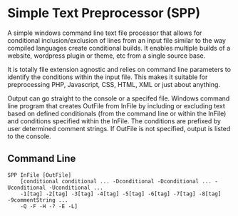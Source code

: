 # Simple Text Preprocessor (SPP)
A simple windows command line text file processor that allows for conditional inclusion/exclusion of lines from an input file similar to the way compiled languages create conditional builds. It enables multiple builds of a website, wordpress plugin or theme, etc from a single source base. 

It is totally file extension agnostic and relies on command line parameters to identify the conditions within the input file. This makes it suitable for preprocessing PHP, Javascript, CSS, HTML, XML or just about anything.

Output can go straight to the console or a specifed file. 
Windows command line program that creates OutFile from InFile by including or excluding text based on defined conditionals
(from the command line or within the InFile) and conditions specified within the InFile.
The conditions are prefixed by user determined comment strings.
If OutFile is not specified, output is listed to the console.
  
## Command Line
	SPP InFile [OutFile]
		[conditional conditional ... -Dconditional -Dconditional ... -Uconditional -Uconditional ...
		-1[tag] -2[tag] -3[tag] -4[tag] -5[tag] -6[tag] -7[tag] -8[tag] -9commentString ...
		-Q -F -H -? -E -L]
